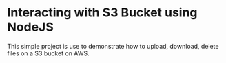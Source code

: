 # Interacting with S3 Bucket using NodeJS

This simple project is use to demonstrate how to upload, download, delete files on a S3 bucket on AWS.
